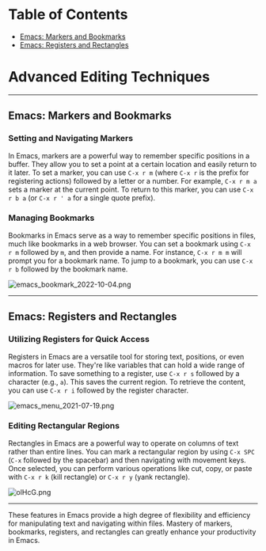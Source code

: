 # Table of Contents
- [Emacs: Markers and Bookmarks](#emacs-markers-and-bookmarks)
- [Emacs: Registers and Rectangles](#emacs-registers-and-rectangles)

# Advanced Editing Techniques
---

## Emacs: Markers and Bookmarks

### Setting and Navigating Markers

In Emacs, markers are a powerful way to remember specific positions in a buffer. They allow you to set a point at a certain location and easily return to it later. To set a marker, you can use `C-x r m` (where `C-x r` is the prefix for registering actions) followed by a letter or a number. For example, `C-x r m a` sets a marker at the current point. To return to this marker, you can use `C-x r b a` (or `C-x r ' a` for a single quote prefix).

### Managing Bookmarks

Bookmarks in Emacs serve as a way to remember specific positions in files, much like bookmarks in a web browser. You can set a bookmark using `C-x r m` followed by `m`, and then provide a name. For instance, `C-x r m m` will prompt you for a bookmark name. To jump to a bookmark, you can use `C-x r b` followed by the bookmark name.

![emacs_bookmark_2022-10-04.png](http://xahlee.info/emacs/emacs/i/emacs_bookmark_2022-10-04.png)

---

## Emacs: Registers and Rectangles

### Utilizing Registers for Quick Access

Registers in Emacs are a versatile tool for storing text, positions, or even macros for later use. They're like variables that can hold a wide range of information. To save something to a register, use `C-x r s` followed by a character (e.g., `a`). This saves the current region. To retrieve the content, you can use `C-x r i` followed by the register character.

![emacs_menu_2021-07-19.png](http://xahlee.info/emacs/emacs/i/emacs_menu_2021-07-19.png)

### Editing Rectangular Regions

Rectangles in Emacs are a powerful way to operate on columns of text rather than entire lines. You can mark a rectangular region by using `C-x SPC` (`C-x` followed by the spacebar) and then navigating with movement keys. Once selected, you can perform various operations like cut, copy, or paste with `C-x r k` (kill rectangle) or `C-x r y` (yank rectangle).

![olHcG.png](https://i.stack.imgur.com/olHcG.png)

---

These features in Emacs provide a high degree of flexibility and efficiency for manipulating text and navigating within files. Mastery of markers, bookmarks, registers, and rectangles can greatly enhance your productivity in Emacs.
